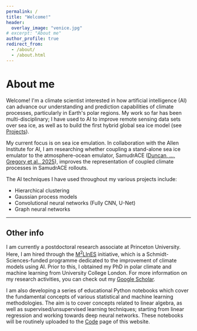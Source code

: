 ```yaml
---
permalink: /
title: "Welcome!"
header:
  overlay_image: "venice.jpg"
# excerpt: "About me"
author_profile: true
redirect_from:
  - /about/
  - /about.html
---
```


About me
======
Welcome! I'm a climate scientist interested in how artificial intelligence (AI) can advance our understanding and prediction capabilities of climate processes, particularly in Earth's polar regions. My work so far has been multi-disciplinary; I have used to AI to improve remote sensing data sets over sea ice, as well as to build the first hybrid global sea ice model (see [Projects](https://william-gregory.github.io/projects/)).

My current focus is on sea ice emulation. In collaboration with the Allen Institute for AI, I am researching whether coupling a stand-alone sea ice emulator to the atmosphere-ocean emulator, SamudrACE ([Duncan, ..., Gregory et al., 2025](https://doi.org/10.48550/arXiv.2509.12490)), improves the representation of coupled climate processes in SamudrACE rollouts.

The AI techniques I have used throughout my various projects include:
- Hierarchical clustering
- Gaussian process models
- Convolutional neural networks (Fully CNN, U-Net)
- Graph neural networks

*****

## Other info

I am currently a postdoctoral research associate at Princeton University. Here, I am hired through the [M$^2$LInES](https://m2lines.github.io) initiative, which is a Schmidt-Sciences-funded programme dedicated to the improvement of climate models using AI. Prior to this, I obtained my PhD in polar climate and machine learning from University College London. For more information on my research activities, you can check out my [Google Scholar](https://scholar.google.com/citations?user=zgcx9eQAAAAJ&hl=en&oi=sra).

I am also developing a series of educational Python notebooks which cover the fundamental concepts of various statistical and machine learning methodologies. The aim is to cover concepts related to linear algebra, as well as supervised/unsupervised learning techniques; starting from linear regression and working towards deep neural networks. These notebooks will be routinely uploaded to the [Code](code) page of this website.

